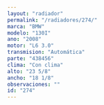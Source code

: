```yaml
---
layout: "radiador"
permalink: "/radiadores/274/"
marca: "BMW"
modelo: "130I"
ano: "2008"
motor: "L6 3.0"
transmision: "Automática"
parte: "438456"
clima: "Con clima"
alto: "23 5/8"
ancho: "18 1/8"
observaciones: ""
id: "274"
---
```


